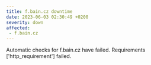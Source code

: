 ```yaml
---
title: f.bain.cz downtime
date: 2023-06-03 02:30:49 +0200
severity: down
affected:
 - f.bain.cz
---
```

Automatic checks for f.bain.cz have failed. Requirements ['http_requirement'] failed.
